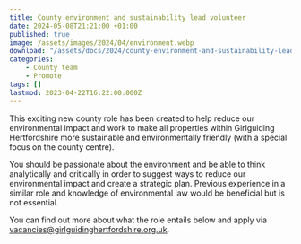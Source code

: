 ```yaml
---
title: County environment and sustainability lead volunteer
date: 2024-05-08T21:21:00 +01:00
published: true
image: /assets/images/2024/04/environment.webp
download: "/assets/docs/2024/county-environment-and-sustainability-lead-volunteer.pdf"
categories: 
    - County team
    - Promote
tags: []
lastmod: 2023-04-22T16:22:00.000Z
---
```

This exciting new county role has been created to help reduce our environmental impact and work to make all properties within Girlguiding Hertfordshire more sustainable and environmentally friendly (with a special focus on the county centre).

You should be passionate about the environment and be able to think analytically and critically in order to suggest ways to reduce our environmental impact and create a strategic plan.  Previous experience in a similar role and knowledge of environmental law would be beneficial but is not essential.

You can find out more about what the role entails below and apply via <vacancies@girlguidinghertfordshire.org.uk>.
